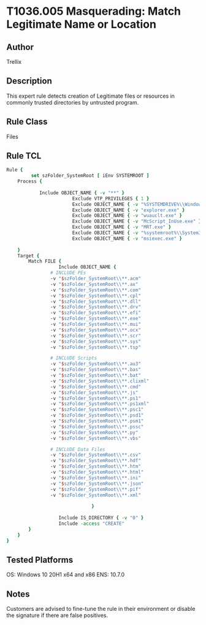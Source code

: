 # T1036.005 Masquerading: Match Legitimate Name or Location

## Author
Trellix

## Description
This expert rule detects creation of Legitimate files or resources in commonly trusted directories by untrusted program.

## Rule Class 
Files

## Rule TCL
```tcl
Rule {
         set szFolder_SystemRoot [ iEnv SYSTEMROOT ]
	Process {
		
			Include OBJECT_NAME { -v "**" }
                        Exclude VTP_PRIVILEGES { 1 }
                        Exclude OBJECT_NAME { -v "%SYSTEMDRIVE%\\Windows\\WinSxS\\**\\TiWorker.exe" }
                        Exclude OBJECT_NAME { -v "explorer.exe" }
                        Exclude OBJECT_NAME { -v "wuauclt.exe" }
                        Exclude OBJECT_NAME { -v "McScript_InUse.exe" }
                        Exclude OBJECT_NAME { -v "MRT.exe" }
                        Exclude OBJECT_NAME { -v "%systemroot%\\System32\\svchost.exe" }
                        Exclude OBJECT_NAME { -v "msiexec.exe" }            
		
	}
	Target {
		Match FILE {
                   Include OBJECT_NAME { 
				# INCLUDE PEs
				-v "$szFolder_SystemRoot\\**.acm"
				-v "$szFolder_SystemRoot\\**.ax"
				-v "$szFolder_SystemRoot\\**.com"
				-v "$szFolder_SystemRoot\\**.cpl"
				-v "$szFolder_SystemRoot\\**.dll"
				-v "$szFolder_SystemRoot\\**.drv"
				-v "$szFolder_SystemRoot\\**.efi"
				-v "$szFolder_SystemRoot\\**.exe"
				-v "$szFolder_SystemRoot\\**.mui"
				-v "$szFolder_SystemRoot\\**.ocx"
				-v "$szFolder_SystemRoot\\**.scr"
				-v "$szFolder_SystemRoot\\**.sys"
				-v "$szFolder_SystemRoot\\**.tsp"

				# INCLUDE Scripts
				-v "$szFolder_SystemRoot\\**.au3"		
				-v "$szFolder_SystemRoot\\**.bas"		
				-v "$szFolder_SystemRoot\\**.bat"
				-v "$szFolder_SystemRoot\\**.clixml"	
				-v "$szFolder_SystemRoot\\**.cmd"
				-v "$szFolder_SystemRoot\\**.js"		
				-v "$szFolder_SystemRoot\\**.ps1"		
				-v "$szFolder_SystemRoot\\**.ps1xml"	
				-v "$szFolder_SystemRoot\\**.psc1"		
				-v "$szFolder_SystemRoot\\**.psd1"		
				-v "$szFolder_SystemRoot\\**.psm1"		
				-v "$szFolder_SystemRoot\\**.pssc"		
				-v "$szFolder_SystemRoot\\**.py"		
				-v "$szFolder_SystemRoot\\**.vbs"		

				# INCLUDE Data Files
				-v "$szFolder_SystemRoot\\**.csv"
				-v "$szFolder_SystemRoot\\**.hdf"
				-v "$szFolder_SystemRoot\\**.htm"
				-v "$szFolder_SystemRoot\\**.html"
				-v "$szFolder_SystemRoot\\**.ini"
				-v "$szFolder_SystemRoot\\**.json"
				-v "$szFolder_SystemRoot\\**.pif"
				-v "$szFolder_SystemRoot\\**.xml" 
                                      
                               } 
                   
                   Include IS_DIRECTORY { -v "0" }	
                   Include -access "CREATE"
		}
	}
}
```

## Tested Platforms
OS: Windows 10 20H1 x64 and x86
ENS: 10.7.0

## Notes
Customers are advised to fine-tune the rule in their environment or disable the signature if there are false positives.
